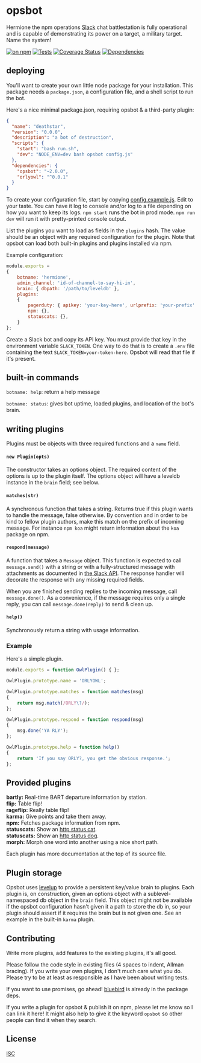 # opsbot

Hermione the npm operations [Slack](https://slack.com) chat battlestation is fully operational and is capable of demonstrating its power on a target, a military target. Name the system!

[![on npm](http://img.shields.io/npm/v/opsbot.svg?style=flat)](https://www.npmjs.org/package/opsbot)  [![Tests](http://img.shields.io/travis/ceejbot/opsbot.svg?style=flat)](http://travis-ci.org/ceejbot/opsbot) [![Coverage Status](https://coveralls.io/repos/github/ceejbot/opsbot/badge.svg?branch=master)](https://coveralls.io/github/ceejbot/opsbot?branch=master)  [![Dependencies](http://img.shields.io/david/ceejbot/opsbot.svg?style=flat)](https://david-dm.org/ceejbot/opsbot)

## deploying

You'll want to create your own little node package for your installation. This package needs a `package.json`, a configuration file, and a shell script to run the bot.

Here's a nice minimal package.json, requiring opsbot & a third-party plugin:

```json
{
  "name": "deathstar",
  "version": "0.0.0",
  "description": "a bot of destruction",
  "scripts": {
    "start": "bash run.sh",
    "dev": "NODE_ENV=dev bash opsbot config.js"
  },
  "dependencies": {
    "opsbot": "~2.0.0",
    "orlyowl": "^0.0.1"
  }
}
```

To create your configuration file, start by copying [config.example.js](https://github.com/ceejbot/opsbot/blob/master/config.example.js). Edit to your taste. You can have it log to console and/or log to a file depending on how you want to keep its logs. `npm start` runs the bot in prod mode. `npm run dev` will run it with pretty-printed console output.

List the plugins you want to load as fields in the `plugins` hash. The value should be an object with any required configuration for the plugin. Note that opsbot can load both built-in plugins and plugins installed via npm.

Example configuration:

```javascript
module.exports =
{
    botname: 'hermione',
    admin_channel: 'id-of-channel-to-say-hi-in',
    brain: { dbpath: '/path/to/leveldb' },
    plugins:
    {
        pagerduty: { apikey: 'your-key-here', urlprefix: 'your-prefix' },
        npm: {},
        statuscats: {},
    }
};
```

Create a Slack bot and copy its API key. You must provide that key in the environment variable `SLACK_TOKEN`. One way to do that is to create a `.env` file containing the text `SLACK_TOKEN=your-token-here`. Opsbot will read that file if it's present.


## built-in commands

`botname: help`: return a help message

`botname: status`: gives bot uptime, loaded plugins, and location of the bot's brain.

## writing plugins

Plugins must be objects with three required functions and a `name` field.

#### `new Plugin(opts)`

The constructor takes an options object. The required content of the options is up to the plugin itself. The options object will have a leveldb instance in the `brain` field; see below.

#### `matches(str)`

A synchronous function that takes a string. Returns true if this plugin wants to handle the message, false otherwise. By convention and in order to be kind to fellow plugin authors, make this match on the prefix of incoming message. For instance `npm koa` might return information about the `koa` package on npm.

#### `respond(message)`

A function that takes a `Message` object. This function is expected to call `message.send()` with a string or with a fully-structured message with attachments as documented in [the Slack API](https://api.slack.com/docs/attachments). The response handler will decorate the response with any missing required fields.

When you are finished sending replies to the incoming message, call `message.done()`. As a convenience, if the message requires only a single reply, you can call `message.done(reply)` to send & clean up.

#### `help()`

Synchronously return a string with usage information.

### Example

Here's a simple plugin.

```javascript
module.exports = function OwlPlugin() { };

OwlPlugin.prototype.name = 'ORLYOWL';

OwlPlugin.prototype.matches = function matches(msg)
{
    return msg.match(/ORLY\?/);
};

OwlPlugin.prototype.respond = function respond(msg)
{
    msg.done('YA RLY');
};

OwlPlugin.prototype.help = function help()
{
    return 'If you say ORLY?, you get the obvious response.';
};
```

## Provided plugins

__bartly:__ Real-time BART departure information by station.  
__flip:__ Table flip!  
__rageflip:__ Really table flip!  
__karma:__ Give points and take them away.  
__npm:__ Fetches package information from npm.  
__statuscats:__ Show an [http status cat](http://http.cat).  
__statuscats:__ Show an [http status dog](http://httpstatusdogs.com).  
__morph:__ Morph one word into another using a nice short path.  

Each plugin has more documentation at the top of its source file.

## Plugin storage

Opsbot uses [levelup](https://github.com/rvagg/node-levelup) to provide a persistent key/value brain to plugins. Each plugin is, on construction, given an options object with a sublevel-namespaced db object in the `brain` field. This object might not be available if the opsbot configuration hasn't given it a path to store the db in, so your plugin should assert if it requires the brain but is not given one. See an example in the built-in `karma` plugin.

## Contributing

Write more plugins, add features to the existing plugins, it's all good.

Please follow the code style in existing files (4 spaces to indent, Allman bracing). If you write your own plugins, I don't much care what you do. Please try to be at least as responsible as I have been about writing tests.

If you want to use promises, go ahead! [bluebird](https://github.com/petkaantonov/bluebird) is already in the package deps.

If you write a plugin for opsbot & publish it on npm, please let me know so I can link it here! It might also help to give it the keyword `opsbot` so other people can find it when they search.

## License

[ISC](http://opensource.org/licenses/ISC)
